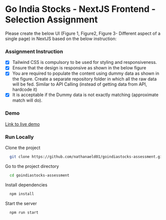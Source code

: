 # Go India Stocks - NextJS Frontend - Selection Assignment
Please create the below UI (Figure 1, Figure2, Figure 3- Different aspect of a single page) in NextJS based on the below instruction:

### Assignment Instruction
- [x] Tailwind CSS is compulsory to be used for styling and responsiveness.
- [x] Ensure that the design is responsive as shown in the below figure
- [x] You are required to populate the content using dummy data as shown in the figure. Create a separate repository folder in which all the raw data will be fed. Similar to API Calling (instead of getting data from API, hardcode it)
- [x] It is acceptable if the Dummy data is not exactly matching (approximate match will do).

### Demo

[Link to live demo](https://goindiastocks-assessment.vercel.app/)

### Run Locally
Clone the project
```bash
  git clone https://github.com/nathanaeld01/goindiastocks-assessment.git
```

Go to the project directory
```bash
  cd goindiastocks-assessment
```

Install dependencies
```bash
  npm install
```

Start the server
```bash
  npm run start
```
